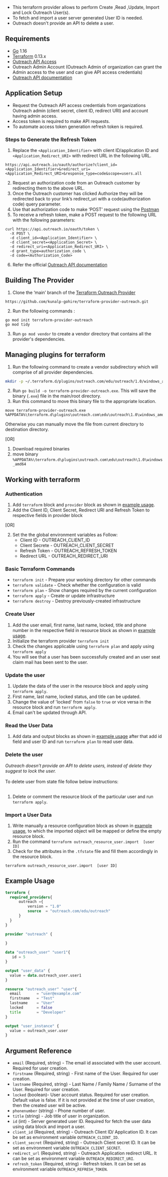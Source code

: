 * This terraform provider allows to perform Create ,Read ,Update, Import and Lock    Outreach User(s). 
* To fetch and import a user server generated User ID is needed.
* Outreach doesn't provide an API to delete  a user.


## Requirements

* [Go](https://golang.org/doc/install) 1.16 <br>
* [Terraform](https://www.terraform.io/downloads.html) 0.13.x <br/>
* [Outreach API Access](https://www.outreach.io/product/platform/api)
* Outreach Admin Account (Outreach Admin of organization can grant the Admin access to the user and can give API access credentials)
* [Outreach API documentation](https://api.outreach.io/api/v2/docs#getting-started)

## Application Setup 

*  Request the Outreach API access credentials from organizations Outreach admin
(client secret, client ID, redirect URI) and account having admin access.
*  Access token is required to make API requests. 
*  To automate access token generation refresh token is required. 

### Steps to Generate the Refresh Token

1. Replace the  `<Application_Identifier>`  with client ID/application ID and `<Application_Redirect_URI>` with redirect URL in the following URL.
 ```
https://api.outreach.io/oauth/authorize?client_id=<Application_Identifier>&redirect_uri=<Application_Redirect_URI>&response_type=code&scope=users.all
 ```
2. Request an authorization code from an Outreach customer by redirecting them to the       above URL.
3. Once the Outreach customer has clicked Authorize they will be redirected back to       your link’s redirect_uri with a code(authorization code) query parameter.
4. Use that authorization code to make ‘POST’ request using the [Postman](https://www.postman.com/) 
5. To receive a refresh token, make a POST request to the following URL with the following parameters:
```curl
curl https://api.outreach.io/oauth/token \
  -X POST \
  -d client_id=<Application_Identifier> \
  -d client_secret=<Application_Secret> \
  -d redirect_uri=<Application_Redirect_URI> \
  -d grant_type=authorization_code \
  -d code=<Authorization_Code>
```
6. Refer the official [Outreach API documentation](https://api.outreach.io/api/v2/docs#authentication) 




## Building The Provider 
1. Clone the ‘main’ branch of the [Terraform Outreach Provider](https://github.com/kunalp-gohire/terraform-provider-outreach.git)<br>
```
https://github.com/kunalp-gohire/terraform-provider-outreach.git
```

2. Run the following commands :
 ```golang
go mod init terraform-provider-outreach
go mod tidy
```
3. Run `go mod vendor` to create a vendor directory that contains all the provider's dependencies. <br>

## Managing plugins for terraform
1. Run the following command to create a vendor subdirectory which will comprise of  all provider dependencies. <br>
```bash
mkdir -p ~/.terraform.d/plugins/outreach.com/edu/outreach/1.0/windows_amd64
```
2. Run `go build -o terraform-provider-outreach.exe`. This will save the binary (`.exe`) file in the main/root directory. <br>
3. Run this command to move this binary file to the appropriate location.
 ```
 move terraform-provider-outreach.exe %APPDATA%\terraform.d\plugins\outreach.com\edu\outreach\1.0\windows_amd64
 ``` 
Otherwise you can manually move the file from current directory to destination directory.<br>


[OR]

1. Download required binaries <br>
2. move binary `%APPDATA%\terraform.d\plugins\outreach.com\edu\outreach\1.0\windows_amd64`


## Working with terraform


### Authentication
1.  Add `terraform` block and `provider` block as shown in [example usage](#example-usage).
2. Add the Client ID, Client Secret, Redirect URI and Refresh Token to respective fields in provider block<br>

[OR]

2. Set the the global environment variables as Follow:
   * Client ID      - OUTREACH_CLIENT_ID
   * Client Secrete - OUTREACH_CLIENT_SECRET
   * Refresh Token  - OUTREACH_REFRESH_TOKEN  
   * Redirect URL   - OUTREACH_REDIRECT_URI 


### Basic Terraform Commands
* `terraform init`     - Prepare your working directory for other commands
* `terraform validate` - Check whether the configuration is valid
* `terraform plan`     - Show changes required by the current configuration
* `terraform apply`    - Create or update infrastructure
* `terraform destroy`  - Destroy previously-created infrastructure

### Create User
1. Add the user email, first name, last name, locked, title and phone number in the respective field in resource block as shown in [example usage](#example-usage).
2. Initialize the terraform provider `terraform init`
3. Check the changes applicable using `terraform plan` and apply using `terraform apply`
4. You will see that a user has been successfully created and an user seat claim mail has been sent to the user.

### Update the user
1. Update the data of the user in the resource block and apply using `terraform apply`.
2. First name, last name, locked status, and title can be updated.
3. Change the value of 'locked'  from `false` to `true` or vice versa in the resource block and run `terraform apply`.
4. Email can't be updated through API. 

### Read the User Data
1. Add data and output blocks as shown in [example usage](#example-usage) after that add id field  and user ID  and run `terraform plan` to read user data.


### Delete the user
*Outreach doesn’t provide an API to delete users, instead of delete they suggest to lock the user.*<br><br>
To delete user from state file follow below instructions:<br><br>
1. Delete or comment the resource block of the particular user and run `terraform apply`.

### Import a User Data
1. Write manually a resource configuration block as shown in [example usage](#example-usage), to which the imported object will be mapped or define the empty resource block.
2. Run the command `terraform outreach_resource_user.import  [user ID]`
3. Check for the attributes in the `.tfstate` file and fill them accordingly in the resource block.
```
terraform outreach_resource_user.import  [user ID]
```




## Example Usage<a id="example-usage"></a>
```terraform
terraform {
  required_providers{
      outreach ={
          version = "1.0"
          source  = "outreach.com/edu/outreach"
      }
  }
}

provider "outreach" {
    
}

data "outreach_user" "user1"{
   id = 5
}

output "user_data" {
  value = data.outreach_user.user1
}

resource "outreach_user" "user"{
  email       = "user@example.com"
  firstname   = "Test"
  lastname    = "User"
  locked      = false
  title       = "Developer"
}

output "user_instance" {
  value = outreach_user.user
}

```

## Argument Reference

* `email`       (Required, string) - The email id associated with the user account. Required for user creation.
* `firstname`   (Required, string) - First name of the User. Required for user creation.
* `lastname`    (Required, string) - Last Name / Family Name / Surname of the User. Required for user creation.
* `locked`      (boolean)- User account status. Required for user creation. Default value is false. 
                           If it is not provided at the time of user creation, then the created user will be active. 
* `phonenumber` (string) - Phone number of user. 
* `title`       (string) - Job title of user in organization. 
* `id`          (int)    - Server generated user ID. Required for fetch the user data using data block 
                           and import a user.                               
* `client_id`     (Required, string) - Outreach Client ID/ Application ID. It can be set as environment 
                                       variable `OUTREACH_CLIENT_ID`. 
* `client_secret` (Required, string) - Outreach Client secret ID. It can be set as environment 
                                       variable `OUTREACH_CLIENT_SECRET`.
* `redirect_url`  (Required, string) - Outreach Application redirect URL. It can be set as environment 
                                       variable `OUTREACH_REDIRECT_URI`.
* `refresh_token` (Required, string) - Refresh token. It can be set as environment variable 
                                       `OUTREACH_REFRESH_TOKEN`.





